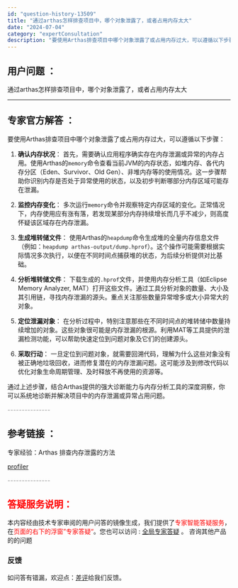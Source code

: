 ```yaml
---
id: "question-history-13509"
title: "通过arthas怎样排查项目中，哪个对象泄露了，或者占用内存太大"
date: "2024-07-04"
category: "expertConsultation"
description: "要使用Arthas排查项目中哪个对象泄露了或占用内存过大，可以遵循以下步骤：1. **确认内存状况**：   首先，需要确认应用程序确实存在内存泄漏或异常的内存占用。使用Arthas的`memory`命令查看当前JVM的内存状态，如堆内存、各代内存分区（Eden、Survivor、Old Gen）、"
---
```


## 用户问题 ：

通过arthas怎样排查项目中，哪个对象泄露了，或者占用内存太大

---

## 专家官方解答 ：

要使用Arthas排查项目中哪个对象泄露了或占用内存过大，可以遵循以下步骤：

1. **确认内存状况**：
   首先，需要确认应用程序确实存在内存泄漏或异常的内存占用。使用Arthas的`memory`命令查看当前JVM的内存状态，如堆内存、各代内存分区（Eden、Survivor、Old Gen）、非堆内存等的使用情况。这一步骤帮助你识别内存是否处于异常使用的状态，以及初步判断哪部分内存区域可能存在泄漏。

2. **监控内存变化**：
   多次运行`memory`命令并观察特定内存区域的变化。正常情况下，内存使用应有涨有落，若发现某部分内存持续增长而几乎不减少，则高度怀疑该区域存在内存泄漏。

3. **生成堆转储文件**：
   使用Arthas的`heapdump`命令生成堆的全量内存信息文件（例如：`heapdump arthas-output/dump.hprof`）。这个操作可能需要根据实际情况多次执行，以便在不同时间点捕获堆的状态，为后续分析提供对比基础。

4. **分析堆转储文件**：
   下载生成的`.hprof`文件，并使用内存分析工具（如Eclipse Memory Analyzer, MAT）打开这些文件。通过工具分析对象的数量、大小及其引用链，寻找内存泄漏的源头。重点关注那些数量异常增多或大小异常大的对象。

5. **定位泄漏对象**：
   在分析过程中，特别注意那些在不同时间点的堆转储中数量持续增加的对象。这些对象很可能是内存泄漏的根源。利用MAT等工具提供的泄漏检测功能，可以帮助快速定位到问题对象及它们的创建源头。

6. **采取行动**：
   一旦定位到问题对象，就需要回溯代码，理解为什么这些对象没有被正确地垃圾回收，进而修复潜在的内存泄漏问题。这可能涉及到修改代码以优化对象生命周期管理、及时释放不再使用的资源等。

通过上述步骤，结合Arthas提供的强大诊断能力与内存分析工具的深度洞察，你可以系统地诊断并解决项目中的内存泄漏或异常占用问题。

<font color="#949494">---------------</font>

## 参考链接 ：

专家经验：Arthas 排查内存泄露的方法

[profiler](../profiler.md)

<font color="#949494">---------------</font>

## <font color="#FF0000">答疑服务说明：</font>

本内容经由技术专家审阅的用户问答的镜像生成，我们提供了<font color="#FF0000">专家智能答疑服务</font>，在<font color="#FF0000">页面的右下的浮窗”专家答疑“</font>。您也可以访问 : [全局专家答疑](https://answer.opensource.alibaba.com/docs/intro) 。 咨询其他产品的的问题

### 反馈

如问答有错漏，欢迎点：[差评](https://ai.nacos.io/user/feedbackByEnhancerGradePOJOID?enhancerGradePOJOId=16072)给我们反馈。
